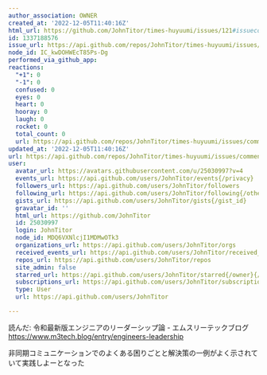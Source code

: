 ```yaml
---
author_association: OWNER
created_at: '2022-12-05T11:40:16Z'
html_url: https://github.com/JohnTitor/times-huyuumi/issues/121#issuecomment-1337188576
id: 1337188576
issue_url: https://api.github.com/repos/JohnTitor/times-huyuumi/issues/121
node_id: IC_kwDOHWEcT85Ps-Dg
performed_via_github_app: 
reactions:
  "+1": 0
  "-1": 0
  confused: 0
  eyes: 0
  heart: 0
  hooray: 0
  laugh: 0
  rocket: 0
  total_count: 0
  url: https://api.github.com/repos/JohnTitor/times-huyuumi/issues/comments/1337188576/reactions
updated_at: '2022-12-05T11:40:16Z'
url: https://api.github.com/repos/JohnTitor/times-huyuumi/issues/comments/1337188576
user:
  avatar_url: https://avatars.githubusercontent.com/u/25030997?v=4
  events_url: https://api.github.com/users/JohnTitor/events{/privacy}
  followers_url: https://api.github.com/users/JohnTitor/followers
  following_url: https://api.github.com/users/JohnTitor/following{/other_user}
  gists_url: https://api.github.com/users/JohnTitor/gists{/gist_id}
  gravatar_id: ''
  html_url: https://github.com/JohnTitor
  id: 25030997
  login: JohnTitor
  node_id: MDQ6VXNlcjI1MDMwOTk3
  organizations_url: https://api.github.com/users/JohnTitor/orgs
  received_events_url: https://api.github.com/users/JohnTitor/received_events
  repos_url: https://api.github.com/users/JohnTitor/repos
  site_admin: false
  starred_url: https://api.github.com/users/JohnTitor/starred{/owner}{/repo}
  subscriptions_url: https://api.github.com/users/JohnTitor/subscriptions
  type: User
  url: https://api.github.com/users/JohnTitor

---
```

読んだ: 令和最新版エンジニアのリーダーシップ論 - エムスリーテックブログ https://www.m3tech.blog/entry/engineers-leadership

非同期コミュニケーションでのよくある困りごとと解決策の一例がよく示されていて実践しよーとなった